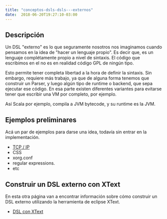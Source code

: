 ```yaml
---
title: "conceptos-dsls-dsls---externos"
date:  2018-06-20T19:27:10-03:00
---
```



## Descripción

Un DSL "externo" es lo que seguramente nosotros nos imaginamos cuando pensamos en la idea de "hacer un lenguaje propio". Es decir que, es un lenguaje complétamente propio a nivel de sintaxis. El código que escribimos en el no es en realidad código GPL de ningún tipo.


Esto permite tener completa libertad a la hora de definir la sintaxis.
Sin embargo, requiere más trabajo, ya que de alguna forma tenemos que construir un Parser, y luego algún tipo de runtime o backend, que sepa ejecutar ese código.
En esa parte existen diferentes variantes para evitarse tener que escribir una VM por completo, por ejemplo.


Así Scala por ejemplo, compila a JVM bytecode, y su runtime es la JVM.


## Ejemplos preliminares

Acá un par de ejemplos para darse una idea, todavía sin entrar en la implementación.
* [TCP / IP](../conceptos-dsls-domainspecificlanguage-dsl---tcpip)
* CSS
* xorg.conf
* regular expressions.
* etc

## Construir un DSL externo con XText

En esta otra página van a encontrar información sobre cómo construir un DSL externo utilizando la herramienta de eclipse XText.
* [DSL con XText](../conceptos-dsls-domainspecificlanguage-dsl---xtext)
